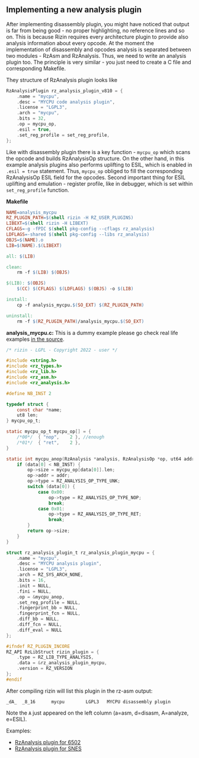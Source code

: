 ## Implementing a new analysis plugin

After implementing disassembly plugin, you might have noticed that output
is far from being good - no proper highlighting, no reference lines
and so on. This is because Rizin requires every architecture plugin
to provide also analysis information about every opcode. At the moment
the implementation of disassembly and opcodes analysis is separated between
two modules - RzAsm and RzAnalysis. Thus, we need to write an analysis plugin too.
The principle is very similar - you just need to create a C file and
corresponding Makefile.

They structure of RzAnalysis plugin looks like

```c
RzAnalysisPlugin rz_analysis_plugin_v810 = {
	.name = "mycpu",
	.desc = "MYCPU code analysis plugin",
	.license = "LGPL3",
	.arch = "mycpu",
	.bits = 32,
	.op = mycpu_op,
	.esil = true,
	.set_reg_profile = set_reg_profile,
};
```

Like with disassembly plugin there is a key function - `mycpu_op` which scans the opcode and builds
RzAnalysisOp structure. On the other hand, in this example analysis plugins also performs uplifting to
ESIL, which is enabled in `.esil = true` statement. Thus, `mycpu_op` obliged to fill the
corresponding RzAnalysisOp ESIL field for the opcodes. Second important thing for ESIL uplifting and
emulation - register profile, like in debugger, which is set within `set_reg_profile` function.

**Makefile**

```makefile
NAME=analysis_mycpu
RZ_PLUGIN_PATH=$(shell rizin -H RZ_USER_PLUGINS)
LIBEXT=$(shell rizin -H LIBEXT)
CFLAGS=-g -fPIC $(shell pkg-config --cflags rz_analysis)
LDFLAGS=-shared $(shell pkg-config --libs rz_analysis)
OBJS=$(NAME).o
LIB=$(NAME).$(LIBEXT)

all: $(LIB)

clean:
	rm -f $(LIB) $(OBJS)

$(LIB): $(OBJS)
	$(CC) $(CFLAGS) $(LDFLAGS) $(OBJS) -o $(LIB)

install:
	cp -f analysis_mycpu.$(SO_EXT) $(RZ_PLUGIN_PATH)

uninstall:
	rm -f $(RZ_PLUGIN_PATH)/analysis_mycpu.$(SO_EXT)
```

**analysis_mycpu.c:**
This is a dummy example please go check real life examples
[in the source](https://github.com/rizinorg/rizin/blob/dev/librz/analysis/p/analysis_snes.c).

```c
/* rizin - LGPL - Copyright 2022 - user */

#include <string.h>
#include <rz_types.h>
#include <rz_lib.h>
#include <rz_asm.h>
#include <rz_analysis.h>

#define NB_INST 2

typedef struct {
	const char *name;
	ut8 len;
} mycpu_op_t;

static mycpu_op_t mycpu_op[] = {
	/*00*/	{ "nop",	2 }, //enough
	/*01*/	{ "ret",	2 },
}

static int mycpu_anop(RzAnalysis *analysis, RzAnalysisOp *op, ut64 addr, const ut8 *data, int len) {
	if (data[0] < NB_INST) {
		op->size = mycpu_op[data[0]].len;
		op->addr = addr;
		op->type = RZ_ANALYSIS_OP_TYPE_UNK;
		switch (data[0]) {
			case 0x00:
				op->type = RZ_ANALYSIS_OP_TYPE_NOP;
				break;
			case 0x01:
				op->type = RZ_ANALYSIS_OP_TYPE_RET;
				break;
		}
		return op->size;
	}
}

struct rz_analysis_plugin_t rz_analysis_plugin_mycpu = {
	.name = "mycpu",
	.desc = "MYCPU analysis plugin",
	.license = "LGPL3",
	.arch = RZ_SYS_ARCH_NONE,
	.bits = 16,
	.init = NULL,
	.fini = NULL,
	.op = &mycpu_anop,
	.set_reg_profile = NULL,
	.fingerprint_bb = NULL,
	.fingerprint_fcn = NULL,
	.diff_bb = NULL,
	.diff_fcn = NULL,
	.diff_eval = NULL
};

#ifndef RZ_PLUGIN_INCORE
RZ_API RzLibStruct rizin_plugin = {
	.type = RZ_LIB_TYPE_ANALYSIS,
	.data = &rz_analysis_plugin_mycpu,
	.version = RZ_VERSION
};
#endif
```

After compiling rizin will list this plugin in the rz-asm output:

```
_dA_  _8_16      mycpu        LGPL3   MYCPU disassembly plugin
```

Note the `A` just appeared on the left column (a=asm, d=disasm, A=analyze, e=ESIL).

Examples:

* [RzAnalysis plugin for 6502](https://github.com/rizinorg/rizin/commit/64636e9505f9ca8b408958d3c01ac8e3ce254a9b)
* [RzAnalysis plugin for SNES](https://github.com/rizinorg/rizin/commit/60d6e5a1b9d244c7085b22ae8985d00027624b49)

